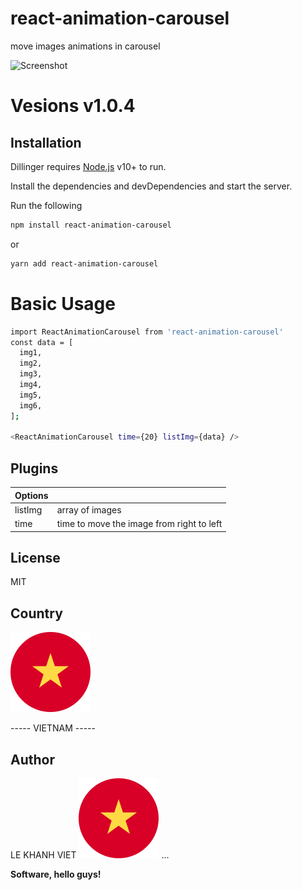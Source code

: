 # react-animation-carousel

move images animations in carousel

![Screenshot](https://github.com/khanhviet/react-animation-carousel/blob/master/preview.gif?raw=true)

# Vesions v1.0.4

## Installation

Dillinger requires [Node.js](https://nodejs.org/) v10+ to run.

Install the dependencies and devDependencies and start the server.

Run the following

```sh
npm install react-animation-carousel
```

or

```sh
yarn add react-animation-carousel
```

# Basic Usage

```sh
import ReactAnimationCarousel from 'react-animation-carousel'
const data = [
  img1,
  img2,
  img3,
  img4,
  img5,
  img6,
];

<ReactAnimationCarousel time={20} listImg={data} />

```

## Plugins

| Options |                                           |
| ------- | ----------------------------------------- |
| listImg | array of images                           |
| time    | time to move the image from right to left |

## License

MIT

## Country
![Screenshot](https://github.com/khanhviet/react-like-posts-fb/blob/master/VietNam.png?raw=true)
<p>----- VIETNAM -----</p>

## Author

LE KHANH VIET ![Screenshot](https://github.com/khanhviet/react-like-posts-fb/blob/master/VietNam.png?raw=true) ...

**Software, hello guys!**
